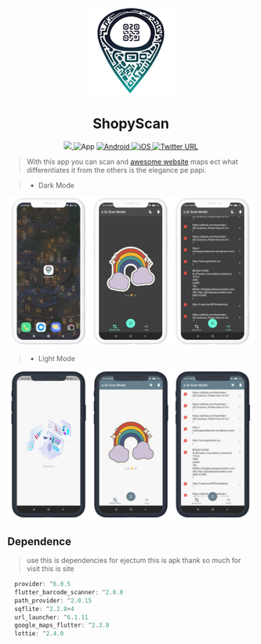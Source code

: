 <!-- logo IMG -->
<p align="center">
    <img width="180" src="./assets/img/z33.png" alt="Vite logo">
  </a>
</p>

<!-- Title -->
<h1 align="center"> ShopyScan </h1>

<!-- Version - Social Media - ect -->
<div align="center">
<!-- CI -->
  <a href="https://github.com/bastndev/ShopyScan/actions/new">
   <img src="https://github.com/vitejs/vite/actions/workflows/ci.yml/badge.svg?branch=main">
  </a>
<!-- Version -->  
  </a href="#">
     <img alt="App" src="https://img.shields.io/badge/APP-v7.0.0-blue">
  </a>
<!-- Version Android -->
  <a href="#">
    <img alt="Android" src="https://img.shields.io/badge/App-Android-%233ddb84">
  </a>
<!-- Version iOS -->
  <a href="#">
    <img alt="iOS" src="https://img.shields.io/badge/App-iOS-orange">
  </a> 
<!-- Twitter -->
  <a href="https://twitter.com/bastndev" target="_blank">
    <img width="32" alt="Twitter URL" src="https://raw.githubusercontent.com/bastndev/ShopyScan/main/assets/logo/on5.gif">
  </a>
</div>

<!-- Info -->
> With this app you can scan and [awesome website](https://example.com)  maps ect what differentiates it from the others is the elegance pe papi.

>- Dark Mode

  <div>
    <img src="assets/scrshot/a1.png" alt="">
  </div>

>- Light Mode

  <div>
    <img src="assets/scrshot/on2.png" alt="">
  </div>


## Dependence
>use this is dependencies for ejectum this is apk thank so much for visit this is site 

```.dart
  provider: ^6.0.5
  flutter_barcode_scanner: ^2.0.0
  path_provider: ^2.0.15
  sqflite: ^2.2.8+4
  url_launcher: ^6.1.11
  google_maps_flutter: ^2.3.0
  lottie: ^2.4.0
```

